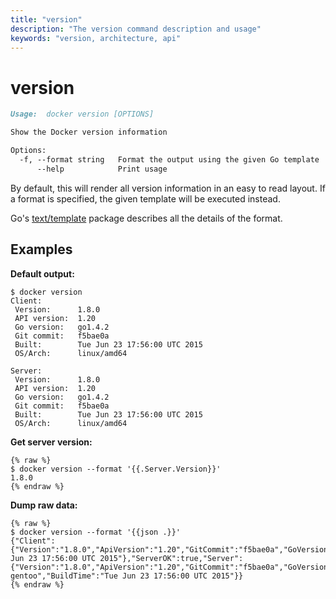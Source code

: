 ```yaml
---
title: "version"
description: "The version command description and usage"
keywords: "version, architecture, api"
---
```


<!-- This file is maintained within the docker/docker Github
     repository at https://github.com/docker/docker/. Make all
     pull requests against that repo. If you see this file in
     another repository, consider it read-only there, as it will
     periodically be overwritten by the definitive file. Pull
     requests which include edits to this file in other repositories
     will be rejected.
-->

# version

```markdown
Usage:  docker version [OPTIONS]

Show the Docker version information

Options:
  -f, --format string   Format the output using the given Go template
      --help            Print usage
```

By default, this will render all version information in an easy to read
layout. If a format is specified, the given template will be executed instead.

Go's [text/template](http://golang.org/pkg/text/template/) package
describes all the details of the format.

## Examples

**Default output:**

    $ docker version
	Client:
	 Version:      1.8.0
	 API version:  1.20
	 Go version:   go1.4.2
	 Git commit:   f5bae0a
	 Built:        Tue Jun 23 17:56:00 UTC 2015
	 OS/Arch:      linux/amd64

	Server:
	 Version:      1.8.0
	 API version:  1.20
	 Go version:   go1.4.2
	 Git commit:   f5bae0a
	 Built:        Tue Jun 23 17:56:00 UTC 2015
	 OS/Arch:      linux/amd64

**Get server version:**

    {% raw %}
    $ docker version --format '{{.Server.Version}}'
	1.8.0
    {% endraw %}

**Dump raw data:**

    {% raw %}
    $ docker version --format '{{json .}}'
    {"Client":{"Version":"1.8.0","ApiVersion":"1.20","GitCommit":"f5bae0a","GoVersion":"go1.4.2","Os":"linux","Arch":"amd64","BuildTime":"Tue Jun 23 17:56:00 UTC 2015"},"ServerOK":true,"Server":{"Version":"1.8.0","ApiVersion":"1.20","GitCommit":"f5bae0a","GoVersion":"go1.4.2","Os":"linux","Arch":"amd64","KernelVersion":"3.13.2-gentoo","BuildTime":"Tue Jun 23 17:56:00 UTC 2015"}}
    {% endraw %}
